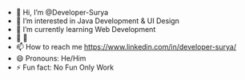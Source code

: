 - 👋 Hi, I’m @Developer-Surya
- 👀 I’m interested in Java Development & UI Design
- 🌱 I’m currently learning Web Development
- 💞️ 🥲
- 📫 How to reach me https://www.linkedin.com/in/developer-surya/
- 😄 Pronouns: He/Him
- ⚡ Fun fact: No Fun Only Work

<!---
Developer-Surya/Developer-Surya is a ✨ special ✨ repository because its `README.md` (this file) appears on your GitHub profile.
You can click the Preview link to take a look at your changes.
--->
